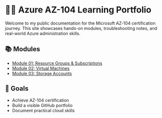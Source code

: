 # 👨‍💻 Azure AZ-104 Learning Portfolio

Welcome to my public documentation for the Microsoft AZ-104 certification journey. This site showcases hands-on modules, troubleshooting notes, and real-world Azure administration skills.

## 📚 Modules

- [Module 01: Resource Groups & Subscriptions](../module01-resource-groups.md)
- [Module 02: Virtual Machines](#)
- [Module 03: Storage Accounts](#)


## 🧠 Goals

- Achieve AZ-104 certification
- Build a visible GitHub portfolio
- Document practical cloud skills
